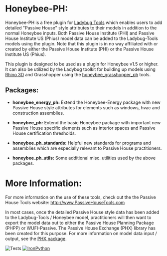 # Honeybee-PH:

Honeybee-PH is a free plugin for [Ladybug Tools](https://www.ladybug.tools/) which enables users to add detailed "Passive House" style attributes to their models in addition to the normal Honeybee inputs. Both Passive House Institute (PHI) and Passive House Institute US (Phius) model data can be added to the Ladybug-Tools models using the plugin. Note that this plugin is in no way affiliated with or created by either the Passive House Institute (PHI) or the Passive House Institute US (Phius).

This plugin  is designed to be used as a plugin for Honeybee v1.5 or higher. It can also be utilized by the Ladybug toolkit for building up models using [Rhino 3D](https://www.rhino3d.com/) and Grasshopper using the [honeybee_grasshopper_ph](https://github.com/PH-Tools/honeybee_grasshopper_ph) tools.

## Packages:

- **honeybee_energy_ph:** Extend the Honeybee-Energy package with new Passive House style attributes for elements such as windows, hvac and construction assemblies.

- **honeybee_ph:** Extend the basic Honeybee package with important new Passive House specific elements such as interior spaces and Passive House certification thresholds.

- **honeybee_ph_standards:** Helpful new standards for programs and assemblies which are especially relevant to Passive House practitioners.

- **honeybee_ph_utils:** Some additional misc. utilities used by the above packages.

# More Information:

For more information on the use of these tools, check out the the Passive House Tools website:
http://www.PassiveHouseTools.com

In most cases, once the detailed Passive House style data has been added to the Ladybug-Tools / Honeybee model, practitioners will then want to export the model data out to either the Passive House Planning Package (PHPP) or WUFI-Passive. The Passive House Exchange (PHX) library has been created for this purpose. For more information on model data input / output, see the [PHX package](https://github.com/PH-Tools/PHX).

![Tests](https://github.com/PH-Tools/honeybee_ph/actions/workflows/ci.yaml/badge.svg)
[![IronPython](https://img.shields.io/badge/ironpython-2.7-red.svg)](https://github.com/IronLanguages/ironpython2/releases/tag/ipy-2.7.8/)
